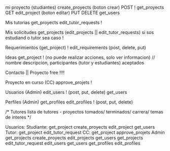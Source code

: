 mi proyecto  (studiantes)
	create_proyects (boton crear) POST ! 
	get_proyects GET
	edit_project (boton editar) PUT DELETE
	get_users

Mis tutorias
	get_proyects
	edit_tutor_requests !

Mis solicitudes 
	get_projects
	(edit_projects || edit_tutor_requests) si sos estudiand o tutor sea caso ! 

Requerimientos
	(get_project) !
	edit_requirements (post, delete, put)

Ideas
	get_project ! (no puede realizar acciones, solo ver informacion) 
				// nombre descripcion, participantes (tutor y estudiantes) aceptados 


Contacto || Proyecto
	free !!!! 

Proyecto en curso (CC)
	approve_projets  !

Usuarios (Admin)
	edit_users ! (post, put, delete)
	get_users

Perfiles (Admin)
	get_profiles
	edit_profiles ! (post, put, delete)

/*
Tutores
	lista de tutores - proyectos tomados/ terminados/ carrera/ temas de interes
*/


Usuarios: 
	Studiante: 
		get_project
		create_proyects
		edit_project
		get_users
	Tutor: 
		get_project
		edit_tutor_request
	CC: 
		get_project
		approve_projets
	Admin
		get_projects
		create_proyects
		edit_projects
		get_users
		get_projects
		edit_tutor_request
		edit_users
		get_users
		get_profiles
		edit_profiles
